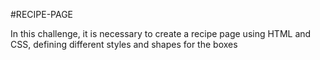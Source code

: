 #RECIPE-PAGE

In this challenge, it is necessary to create a recipe page using HTML and CSS, defining different styles and shapes for the boxes
